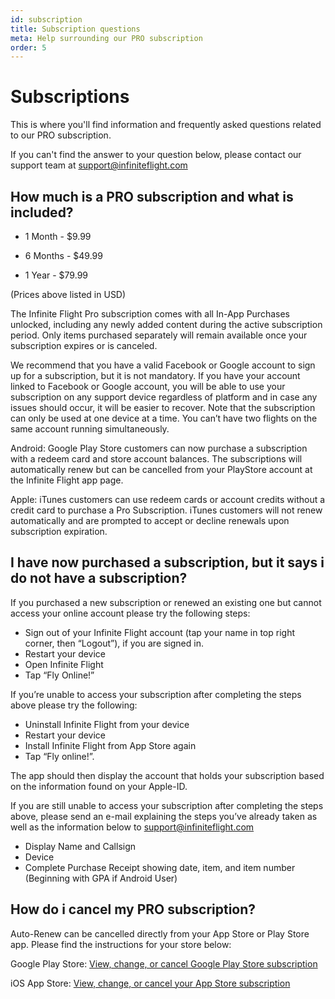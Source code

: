```yaml
---
id: subscription
title: Subscription questions
meta: Help surrounding our PRO subscription
order: 5
---
```




# Subscriptions

This is where you'll find information and frequently asked questions related to our PRO subscription. 

If you can't find the answer to your question below, please contact our support team at support@infiniteflight.com 


## How much is a PRO subscription and what is included? 
- 1 Month - $9.99

- 6 Months - $49.99 

- 1 Year - $79.99

(Prices above listed in USD)


The Infinite Flight Pro subscription comes with all In-App Purchases unlocked, including any newly added content during the active subscription period. Only items purchased separately will remain available once your subscription expires or is canceled.

We recommend that you have a valid Facebook or Google account to sign up for a subscription, but it is not mandatory. If you have your account linked to Facebook or Google account, you will be able to use your subscription on any support device regardless of platform and in case any issues should occur, it will be easier to recover. Note that the subscription can only be used at one device at a time. You can’t have two flights on the same account running simultaneously.

Android: Google Play Store customers can now purchase a subscription with a redeem card and store account balances. The subscriptions will automatically renew but can be cancelled from your PlayStore account at the Infinite Flight app page.

Apple: iTunes customers can use redeem cards or account credits without a credit card to purchase a Pro Subscription. iTunes customers will not renew automatically and are prompted to accept or decline renewals upon subscription expiration.

## I have now purchased a subscription, but it says i do not have a subscription? 

If you purchased a new subscription or renewed an existing one but cannot access your online account please try the following steps:

- Sign out of your Infinite Flight account (tap your name in top right corner, then “Logout”), if you are signed in.
- Restart your device
- Open Infinite Flight
- Tap “Fly Online!”


If you’re unable to access your subscription after completing the steps above please try the following:

- Uninstall Infinite Flight from your device
- Restart your device
- Install Infinite Flight from App Store again
- Tap “Fly online!”.

The app should then display the account that holds your subscription based on the information found on your Apple-ID.

If you are still unable to access your subscription after completing the steps above, please send an e-mail explaining the steps you’ve already taken as well as the information below to support@infiniteflight.com

- Display Name and Callsign
- Device
- Complete Purchase Receipt showing date, item, and item number (Beginning with GPA if Android User)

## How do i cancel my PRO subscription? 

Auto-Renew can be cancelled directly from your App Store or Play Store app. Please find the instructions for your store below:

Google Play Store:
[View, change, or cancel Google Play Store subscription](https://support.google.com/googleplay/answer/7018481?co=GENIE.Platform%3DAndroid&hl=en)

iOS App Store:
[View, change, or cancel your App Store subscription](https://support.apple.com/en-us/HT202039)

